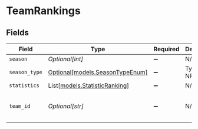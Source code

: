 # TeamRankings


## Fields

| Field                                                          | Type                                                           | Required                                                       | Description                                                    | Example                                                        |
| -------------------------------------------------------------- | -------------------------------------------------------------- | -------------------------------------------------------------- | -------------------------------------------------------------- | -------------------------------------------------------------- |
| `season`                                                       | *Optional[int]*                                                | :heavy_minus_sign:                                             | N/A                                                            | 2025                                                           |
| `season_type`                                                  | [Optional[models.SeasonTypeEnum]](../models/seasontypeenum.md) | :heavy_minus_sign:                                             | Type of NFL season                                             | REG                                                            |
| `statistics`                                                   | List[[models.StatisticRanking](../models/statisticranking.md)] | :heavy_minus_sign:                                             | N/A                                                            |                                                                |
| `team_id`                                                      | *Optional[str]*                                                | :heavy_minus_sign:                                             | N/A                                                            | 10403000-5851-f9d5-da45-78365a05b6b0                           |